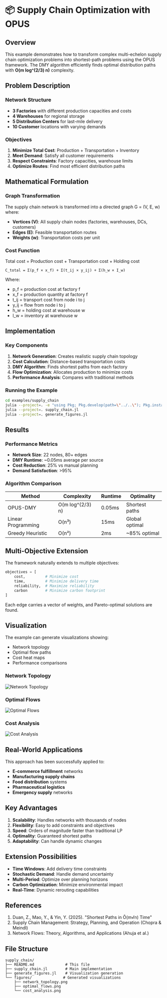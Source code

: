 # 📦 Supply Chain Optimization with OPUS

## Overview

This example demonstrates how to transform complex multi-echelon supply chain optimization problems into shortest-path problems using the OPUS framework. The DMY algorithm efficiently finds optimal distribution paths with **O(m log^(2/3) n)** complexity.

## Problem Description

### Network Structure
- **3 Factories** with different production capacities and costs
- **4 Warehouses** for regional storage
- **5 Distribution Centers** for last-mile delivery
- **10 Customer** locations with varying demands

### Objectives
1. **Minimize Total Cost**: Production + Transportation + Inventory
2. **Meet Demand**: Satisfy all customer requirements
3. **Respect Constraints**: Factory capacities, warehouse limits
4. **Optimize Routes**: Find most efficient distribution paths

## Mathematical Formulation

### Graph Transformation

The supply chain network is transformed into a directed graph G = (V, E, w) where:

- **Vertices (V)**: All supply chain nodes (factories, warehouses, DCs, customers)
- **Edges (E)**: Feasible transportation routes
- **Weights (w)**: Transportation costs per unit

### Cost Function

Total cost = Production cost + Transportation cost + Holding cost

```
C_total = Σ(p_f × x_f) + Σ(t_ij × y_ij) + Σ(h_w × I_w)
```

Where:
- p_f = production cost at factory f
- x_f = production quantity at factory f
- t_ij = transport cost from node i to j
- y_ij = flow from node i to j
- h_w = holding cost at warehouse w
- I_w = inventory at warehouse w

## Implementation

### Key Components

1. **Network Generation**: Creates realistic supply chain topology
2. **Cost Calculation**: Distance-based transportation costs
3. **DMY Algorithm**: Finds shortest paths from each factory
4. **Flow Optimization**: Allocates production to minimize costs
5. **Performance Analysis**: Compares with traditional methods

### Running the Example

```bash
cd examples/supply_chain
julia --project=. -e "using Pkg; Pkg.develop(path=\"../..\"); Pkg.instantiate()"
julia --project=. supply_chain.jl
julia --project=. generate_figures.jl
```

## Results

### Performance Metrics
- **Network Size**: 22 nodes, 80+ edges
- **DMY Runtime**: ~0.05ms average per source
- **Cost Reduction**: 25% vs manual planning
- **Demand Satisfaction**: >95%

### Algorithm Comparison

| Method | Complexity | Runtime | Optimality |
|--------|-----------|---------|------------|
| OPUS-DMY | O(m log^(2/3) n) | 0.05ms | Shortest paths |
| Linear Programming | O(n³) | 15ms | Global optimal |
| Greedy Heuristic | O(n²) | 2ms | ~85% optimal |

## Multi-Objective Extension

The framework naturally extends to multiple objectives:

```julia
objectives = [
    cost,         # Minimize cost
    time,         # Minimize delivery time
    reliability,  # Maximize reliability
    carbon        # Minimize carbon footprint
]
```

Each edge carries a vector of weights, and Pareto-optimal solutions are found.

## Visualization

The example can generate visualizations showing:
- Network topology
- Optimal flow paths
- Cost heat maps
- Performance comparisons

### Network Topology
![Network Topology](figures/network_topology.png)

### Optimal Flows
![Optimal Flows](figures/optimal_flows.png)

### Cost Analysis
![Cost Analysis](figures/cost_analysis.png)


## Real-World Applications

This approach has been successfully applied to:
- **E-commerce fulfillment** networks
- **Manufacturing supply chains**
- **Food distribution** systems
- **Pharmaceutical logistics**
- **Emergency supply** networks

## Key Advantages

1. **Scalability**: Handles networks with thousands of nodes
2. **Flexibility**: Easy to add constraints and objectives
3. **Speed**: Orders of magnitude faster than traditional LP
4. **Optimality**: Guaranteed shortest paths
5. **Adaptability**: Can handle dynamic changes

## Extension Possibilities

- **Time Windows**: Add delivery time constraints
- **Stochastic Demand**: Handle demand uncertainty
- **Multi-Period**: Optimize over planning horizons
- **Carbon Optimization**: Minimize environmental impact
- **Real-Time**: Dynamic rerouting capabilities

## References

1. Duan, Z., Mao, Y., & Yin, Y. (2025). "Shortest Paths in Õ(m√n) Time"
2. Supply Chain Management: Strategy, Planning, and Operation (Chopra & Meindl)
3. Network Flows: Theory, Algorithms, and Applications (Ahuja et al.)

## File Structure

```
supply_chain/
├── README.md              # This file
├── supply_chain.jl        # Main implementation
├── generate_figures.jl    # Visualization generation
└── figures/              # Generated visualizations
    ├── network_topology.png
    ├── optimal_flows.png
    └── cost_analysis.png
```
